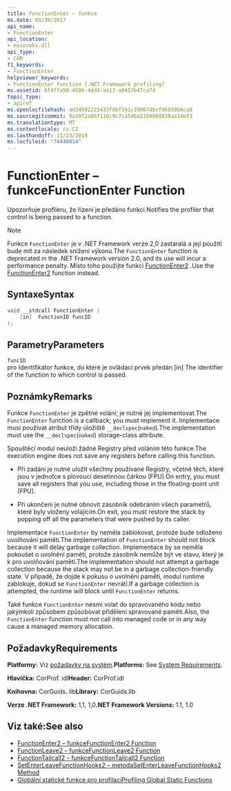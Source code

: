 ```yaml
---
title: FunctionEnter – funkce
ms.date: 03/30/2017
api_name:
- FunctionEnter
api_location:
- mscorwks.dll
api_type:
- COM
f1_keywords:
- FunctionEnter
helpviewer_keywords:
- FunctionEnter function [.NET Framework profiling]
ms.assetid: bf4ffa50-4506-4dd4-aa13-a0457b47ca74
topic_type:
- apiref
ms.openlocfilehash: ad34592223433f0bf541c390674bcf96839b6ca8
ms.sourcegitcommit: 9a39f2a06f110c9c7ca54ba216900d038aa14ef3
ms.translationtype: MT
ms.contentlocale: cs-CZ
ms.lasthandoff: 11/23/2019
ms.locfileid: "74440814"
---
```

# <a name="functionenter-function"></a><span data-ttu-id="f1bc8-102">FunctionEnter – funkce</span><span class="sxs-lookup"><span data-stu-id="f1bc8-102">FunctionEnter Function</span></span>
<span data-ttu-id="f1bc8-103">Upozorňuje profileru, že řízení je předáno funkci.</span><span class="sxs-lookup"><span data-stu-id="f1bc8-103">Notifies the profiler that control is being passed to a function.</span></span>  
  
> [!NOTE]
> <span data-ttu-id="f1bc8-104">Funkce `FunctionEnter` je v .NET Framework verze 2,0 zastaralá a její použití bude mít za následek snížení výkonu.</span><span class="sxs-lookup"><span data-stu-id="f1bc8-104">The `FunctionEnter` function is deprecated in the .NET Framework version 2.0, and its use will incur a performance penalty.</span></span> <span data-ttu-id="f1bc8-105">Místo toho použijte funkci [FunctionEnter2](../../../../docs/framework/unmanaged-api/profiling/functionenter2-function.md) .</span><span class="sxs-lookup"><span data-stu-id="f1bc8-105">Use the [FunctionEnter2](../../../../docs/framework/unmanaged-api/profiling/functionenter2-function.md) function instead.</span></span>  
  
## <a name="syntax"></a><span data-ttu-id="f1bc8-106">Syntaxe</span><span class="sxs-lookup"><span data-stu-id="f1bc8-106">Syntax</span></span>  
  
```cpp  
void __stdcall FunctionEnter (  
    [in]  FunctionID funcID  
);  
```  
  
## <a name="parameters"></a><span data-ttu-id="f1bc8-107">Parametry</span><span class="sxs-lookup"><span data-stu-id="f1bc8-107">Parameters</span></span>  
 `funcID`  
 <span data-ttu-id="f1bc8-108">pro Identifikátor funkce, do které je ovládací prvek předán.</span><span class="sxs-lookup"><span data-stu-id="f1bc8-108">[in] The identifier of the function to which control is passed.</span></span>  
  
## <a name="remarks"></a><span data-ttu-id="f1bc8-109">Poznámky</span><span class="sxs-lookup"><span data-stu-id="f1bc8-109">Remarks</span></span>  
 <span data-ttu-id="f1bc8-110">Funkce `FunctionEnter` je zpětné volání; je nutné jej implementovat.</span><span class="sxs-lookup"><span data-stu-id="f1bc8-110">The `FunctionEnter` function is a callback; you must implement it.</span></span> <span data-ttu-id="f1bc8-111">Implementace musí používat atribut třídy úložiště `__declspec`(`naked`).</span><span class="sxs-lookup"><span data-stu-id="f1bc8-111">The implementation must use the `__declspec`(`naked`) storage-class attribute.</span></span>  
  
 <span data-ttu-id="f1bc8-112">Spouštěcí modul neuloží žádné Registry před voláním této funkce.</span><span class="sxs-lookup"><span data-stu-id="f1bc8-112">The execution engine does not save any registers before calling this function.</span></span>  
  
- <span data-ttu-id="f1bc8-113">Při zadání je nutné uložit všechny používané Registry, včetně těch, které jsou v jednotce s plovoucí desetinnou čárkou (FPU).</span><span class="sxs-lookup"><span data-stu-id="f1bc8-113">On entry, you must save all registers that you use, including those in the floating-point unit (FPU).</span></span>  
  
- <span data-ttu-id="f1bc8-114">Při ukončení je nutné obnovit zásobník odebráním všech parametrů, které byly vloženy volajícím.</span><span class="sxs-lookup"><span data-stu-id="f1bc8-114">On exit, you must restore the stack by popping off all the parameters that were pushed by its caller.</span></span>  
  
 <span data-ttu-id="f1bc8-115">Implementace `FunctionEnter` by neměla zablokovat, protože bude odloženo uvolňování paměti.</span><span class="sxs-lookup"><span data-stu-id="f1bc8-115">The implementation of `FunctionEnter` should not block because it will delay garbage collection.</span></span> <span data-ttu-id="f1bc8-116">Implementace by se neměla pokoušet o uvolnění paměti, protože zásobník nemůže být ve stavu, který je k pro uvolňování paměti.</span><span class="sxs-lookup"><span data-stu-id="f1bc8-116">The implementation should not attempt a garbage collection because the stack may not be in a garbage collection-friendly state.</span></span> <span data-ttu-id="f1bc8-117">V případě, že dojde k pokusu o uvolnění paměti, modul runtime zablokuje, dokud se `FunctionEnter` nevrátí.</span><span class="sxs-lookup"><span data-stu-id="f1bc8-117">If a garbage collection is attempted, the runtime will block until `FunctionEnter` returns.</span></span>  
  
 <span data-ttu-id="f1bc8-118">Také funkce `FunctionEnter` nesmí volat do spravovaného kódu nebo jakýmkoli způsobem způsobovat přidělení spravované paměti.</span><span class="sxs-lookup"><span data-stu-id="f1bc8-118">Also, the `FunctionEnter` function must not call into managed code or in any way cause a managed memory allocation.</span></span>  
  
## <a name="requirements"></a><span data-ttu-id="f1bc8-119">Požadavky</span><span class="sxs-lookup"><span data-stu-id="f1bc8-119">Requirements</span></span>  
 <span data-ttu-id="f1bc8-120">**Platformy:** Viz [požadavky na systém](../../../../docs/framework/get-started/system-requirements.md).</span><span class="sxs-lookup"><span data-stu-id="f1bc8-120">**Platforms:** See [System Requirements](../../../../docs/framework/get-started/system-requirements.md).</span></span>  
  
 <span data-ttu-id="f1bc8-121">**Hlavička:** CorProf. idl</span><span class="sxs-lookup"><span data-stu-id="f1bc8-121">**Header:** CorProf.idl</span></span>  
  
 <span data-ttu-id="f1bc8-122">**Knihovna:** CorGuids. lib</span><span class="sxs-lookup"><span data-stu-id="f1bc8-122">**Library:** CorGuids.lib</span></span>  
  
 <span data-ttu-id="f1bc8-123">**Verze .NET Framework:** 1,1, 1,0</span><span class="sxs-lookup"><span data-stu-id="f1bc8-123">**.NET Framework Versions:** 1.1, 1.0</span></span>  
  
## <a name="see-also"></a><span data-ttu-id="f1bc8-124">Viz také:</span><span class="sxs-lookup"><span data-stu-id="f1bc8-124">See also</span></span>

- [<span data-ttu-id="f1bc8-125">FunctionEnter2 – funkce</span><span class="sxs-lookup"><span data-stu-id="f1bc8-125">FunctionEnter2 Function</span></span>](../../../../docs/framework/unmanaged-api/profiling/functionenter2-function.md)
- [<span data-ttu-id="f1bc8-126">FunctionLeave2 – funkce</span><span class="sxs-lookup"><span data-stu-id="f1bc8-126">FunctionLeave2 Function</span></span>](../../../../docs/framework/unmanaged-api/profiling/functionleave2-function.md)
- [<span data-ttu-id="f1bc8-127">FunctionTailcall2 – funkce</span><span class="sxs-lookup"><span data-stu-id="f1bc8-127">FunctionTailcall2 Function</span></span>](../../../../docs/framework/unmanaged-api/profiling/functiontailcall2-function.md)
- [<span data-ttu-id="f1bc8-128">SetEnterLeaveFunctionHooks2 – metoda</span><span class="sxs-lookup"><span data-stu-id="f1bc8-128">SetEnterLeaveFunctionHooks2 Method</span></span>](../../../../docs/framework/unmanaged-api/profiling/icorprofilerinfo2-setenterleavefunctionhooks2-method.md)
- [<span data-ttu-id="f1bc8-129">Globální statické funkce pro profilaci</span><span class="sxs-lookup"><span data-stu-id="f1bc8-129">Profiling Global Static Functions</span></span>](../../../../docs/framework/unmanaged-api/profiling/profiling-global-static-functions.md)
